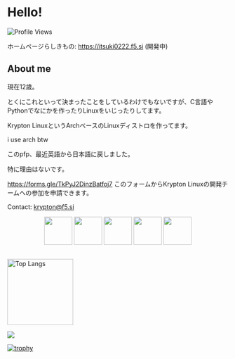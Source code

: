 # Hello!

![Profile Views](https://komarev.com/ghpvc/?username=Itsuki0222&color=blue)

ホームページらしきもの: https://itsuki0222.f5.si (開発中)

## About me
現在12歳。

とくにこれといって決まったことをしているわけでもないですが、C言語やPythonでなにかを作ったりLinuxをいじったりしてます。

Krypton LinuxというArchベースのLinuxディストロを作ってます。

i use arch btw

このpfp、最近英語から日本語に戻しました。

特に理由はないです。

https://forms.gle/TkPyJ2DinzBatfoj7
このフォームからKrypton Linuxの開発チームへの参加を申請できます。

Contact: krypton@f5.si

<div align="center">
    <img src="https://cdn.jsdelivr.net/npm/@programming-languages-logos/c@0.0.3/c.svg" width=64px height=64px>
    <img src="https://cdn.jsdelivr.net/npm/programming-languages-logos@0.0.3/src/cpp/cpp.svg" width=64px height=64px>
    <img src="https://cdn.jsdelivr.net/npm/@programming-languages-logos/python@0.0.0/python.svg" width=64px height=64px>
    <img src="https://cdn.jsdelivr.net/npm/programming-languages-logos/src/javascript/javascript.png" height=64px width=64px>
    <img src="https://cdn.jsdelivr.net/npm/programming-languages-logos@0.0.3/src/html/html.svg" width=64px height=64px>
</div>

## 

<img alt="Top Langs" height="150px" src="https://github-readme-stats.vercel.app/api/top-langs/?username=Itsuki0222&layout=compact&count_private=true&show_icons=true&theme=tokyonight" />

![](https://github-profile-summary-cards.vercel.app/api/cards/profile-details?username=Itsuki0222&theme=2077)

[![trophy](https://github-profile-trophy.vercel.app/?username=Itsuki0222&theme=onedark)](https://github-profile-trophy.vercel.app/?username=ryo-ma&theme=tokyonight)
